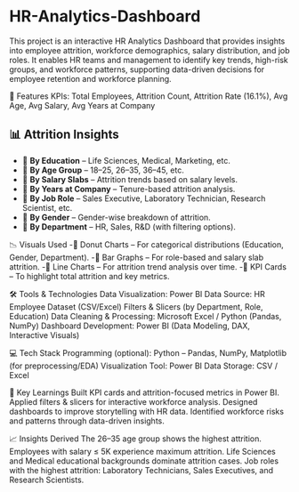 # HR-Analytics-Dashboard
This project is an interactive HR Analytics Dashboard that provides insights into employee attrition, workforce demographics, salary distribution, and job roles. It enables HR teams and management to identify key trends, high-risk groups, and workforce patterns, supporting data-driven decisions for employee retention and workforce planning.



🚀 Features
KPIs: Total Employees, Attrition Count, Attrition Rate (16.1%), Avg Age, Avg Salary, Avg Years at Company
## 📊 Attrition Insights
- 📌 **By Education** – Life Sciences, Medical, Marketing, etc.  
- 📌 **By Age Group** – 18–25, 26–35, 36–45, etc.  
- 📌 **By Salary Slabs** – Attrition trends based on salary levels.  
- 📌 **By Years at Company** – Tenure-based attrition analysis.  
- 📌 **By Job Role** – Sales Executive, Laboratory Technician, Research Scientist, etc.  
- 📌 **By Gender** – Gender-wise breakdown of attrition.  
- 📌 **By Department** – HR, Sales, R&D (with filtering options).  

📉 Visuals Used
-📌 Donut Charts – For categorical distributions (Education, Gender, Department).
-📌 Bar Graphs – For role-based and salary slab attrition.
-📌 Line Charts – For attrition trend analysis over time.
-📌 KPI Cards – To highlight total attrition and key metrics.



🛠️ Tools & Technologies
Data Visualization: Power BI
Data Source: HR Employee Dataset (CSV/Excel)
Filters & Slicers (by Department, Role, Education)
Data Cleaning & Processing: Microsoft Excel / Python (Pandas, NumPy)
Dashboard Development: Power BI (Data Modeling, DAX, Interactive Visuals)

💻 Tech Stack
Programming (optional): Python – Pandas, NumPy, Matplotlib (for preprocessing/EDA)
Visualization Tool: Power BI
Data Storage: CSV / Excel

🔑 Key Learnings
Built KPI cards and attrition-focused metrics in Power BI.
Applied filters & slicers for interactive workforce analysis.
Designed dashboards to improve storytelling with HR data.
Identified workforce risks and patterns through data-driven insights.

📈 Insights Derived
The 26–35 age group shows the highest attrition.
Employees with salary ≤ 5K experience maximum attrition.
Life Sciences and Medical educational backgrounds dominate attrition cases.
Job roles with the highest attrition: Laboratory Technicians, Sales Executives, and Research Scientists.
